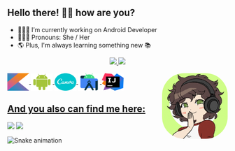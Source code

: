 ## Hello there! 👋🏼 how are you?

- 👩🏻‍💻 I’m currently working on Android Developer
- 👩🏻‍🦱 Pronouns: She / Her
- 🌎 Plus, I'm always learning something new 📚

<div align="center">

  <a href="https://github.com/brunasdev">
  
  <img width="48%" src="https://github-readme-stats.vercel.app/api?username=brunasdev&show_icons=true&theme=dark&include_all_commits=true&count_private=true"/>
  <img width="48%" src="https://github-readme-stats.vercel.app/api/top-langs/?username=brunasdev&layout=compact&langs_count=7&theme=dark"/>

</div>

<div style="display: inline_block"><br>
  <img align="center" alt="Bruna-Kotlin" height="40" width="50" src="https://raw.githubusercontent.com/brunasdev/brunasdev/1c8a8f78feb2f1db83952b70369d3d1c444aa7fa/Archives/Dev%20Icons/1-%20Kotlin.svg" />
  <img align="center" alt="Bruna-Android" height="40" width="50" src="https://raw.githubusercontent.com/brunasdev/brunasdev/1c8a8f78feb2f1db83952b70369d3d1c444aa7fa/Archives/Dev%20Icons/2-%20Android%20Robot.svg" />
  <img align="center" alt="Bruna-Canva" height="40" width="50" src="https://raw.githubusercontent.com/brunasdev/brunasdev/1c8a8f78feb2f1db83952b70369d3d1c444aa7fa/Archives/Dev%20Icons/3-%20Canva.svg" />
  <img align="center" alt="Bruna-Android Studio" height="40" width="50" src="https://raw.githubusercontent.com/brunasdev/brunasdev/1c8a8f78feb2f1db83952b70369d3d1c444aa7fa/Archives/Dev%20Icons/4-%20Android%20Studio%20-%20Logo.svg" />
  <img align="center" alt="Bruna-IntelliJ" height="40" width="50" src="https://raw.githubusercontent.com/brunasdev/brunasdev/1c8a8f78feb2f1db83952b70369d3d1c444aa7fa/Archives/Dev%20Icons/5-%20IntelliJ%20IDEA%20-%20Icon.svg" />
  <img align="right" alt="Bruna-gif" height="150" style="border-radius:50px;" src="https://raw.githubusercontent.com/brunasdev/brunasdev/main/Archives/Personal/Hi%2C%20it's%20me!.gif">
  </div>
  
  ## And you also can find me here:
 
<div> 
  <a href="https://www.linkedin.com/in/brsnasilvac" target="_blank"><img src="https://img.shields.io/badge/-LinkedIn-%230077B5?style=for-the-badge&logo=linkedin&logoColor=white" target="_blank"></a> 
  <a href="https://instagram.com/brsnasc" target="_blank"><img src="https://img.shields.io/badge/-Instagram-%23E4405F?style=for-the-badge&logo=instagram&logoColor=white" target="_blank"></a>
  
  ![Snake animation](https://github.com/brunasdev/brunasdev/blob/output/github-contribution-grid-snake.svg)
 
</div>
